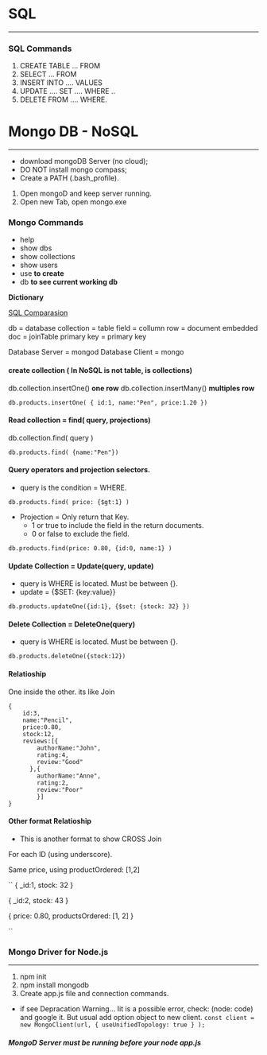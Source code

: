 # SQL
--------

### SQL Commands
1. CREATE TABLE ... FROM
2. SELECT ... FROM
3. INSERT INTO .... VALUES
4. UPDATE .... SET .... WHERE ..
5. DELETE FROM .... WHERE.


# Mongo DB - NoSQL
-----------------

- download mongoDB Server (no cloud);
- DO NOT install mongo compass;
- Create a PATH (.bash_profile).

1. Open mongoD and keep server running.
2. Open new Tab, open mongo.exe




### Mongo Commands

* help
* show dbs
* show collections
* show users
* use __to create__
* db __to see current working db__

__Dictionary__

[SQL Comparasion](https://docs.mongodb.com/manual/reference/sql-comparison/)


db              = database
collection      = table
field           = collumn
row             = document
embedded doc    = joinTable
primary key     = primary key

Database Server = mongod
Database Client = mongo


#### create collection ( In NoSQL is not table, is collections)

db.collection.insertOne()   __one row__
db.collection.insertMany()  __multiples row__


```
db.products.insertOne( { id:1, name:"Pen", price:1.20 })

```

#### Read collection = find( query, projections)

db.collection.find( query )   

```
db.products.find( {name:"Pen"})

```

#### Query operators and  projection selectors.

  * query is the condition = WHERE.

```
db.products.find( price: {$gt:1} )

```

* Projection = Only return that Key.
  * 1 or true to include the field in the return documents.
  * 0 or false to exclude the field.

```
db.products.find(price: 0.80, {id:0, name:1} )

```

#### Update Collection = Update(query, update)

- query is WHERE is located. Must be between {}.
- update = {$SET: {key:value}}

```
db.products.updateOne({id:1}, {$set: {stock: 32} })

```


#### Delete Collection = DeleteOne(query)

- query is WHERE is located. Must be between {}.

```
db.products.deleteOne({stock:12}) 

```

#### Relatioship

One inside the other. its like Join

```
{
    id:3,
    name:"Pencil",
    price:0.80,
    stock:12,
    reviews:[{
        authorName:"John",
        rating:4,
        review:"Good"
      },{
        authorName:"Anne",
        rating:2,
        review:"Poor"
        }]
}
```

#### Other format Relatioship 

- This is another format to show CROSS Join

For each ID (using underscore).

Same price, using productOrdered: [1,2]

``
{
  _id:1,
  stock: 32
}

{
  _id:2,
  stock: 43
}

{
  price: 0.80,
  productsOrdered: [1, 2]
}

``

### Mongo Driver for Node.js
------------------------------

1. npm init
2. npm install mongodb
3. Create app.js file and connection commands.

* if see Depracation Warning... Iit is a possible error, check: (node: code) and google it. But usual add option object to new client.
` const client = new MongoClient(url, { useUnifiedTopology: true } ); `

##### MongoD Server must be running before your node app.js